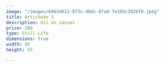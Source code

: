 ```yaml
---
image: "/images/b9634611-8f3c-40dc-8fa0-7e18dc3028f0.jpeg"
title: Artichoke 1
description: Oil on canvas
price: 200
type: Still Life
dimensions: true
width: 45
height: 55

---
```

